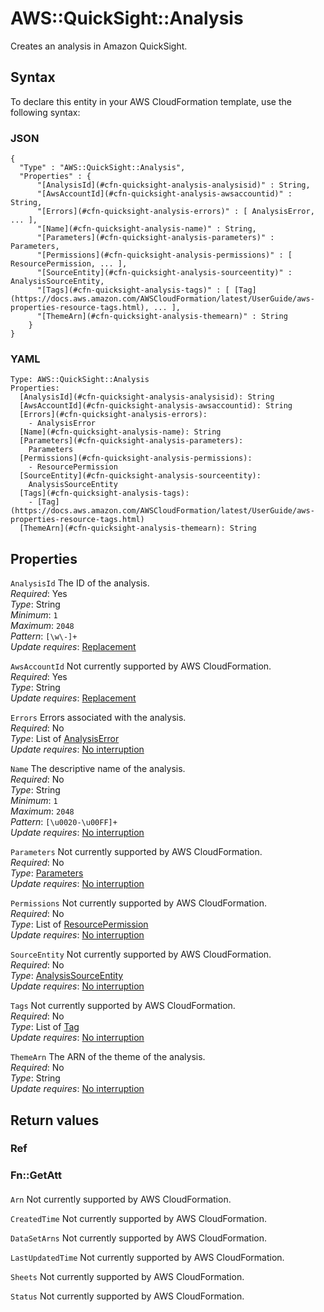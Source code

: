 # AWS::QuickSight::Analysis<a name="aws-resource-quicksight-analysis"></a>

Creates an analysis in Amazon QuickSight\.

## Syntax<a name="aws-resource-quicksight-analysis-syntax"></a>

To declare this entity in your AWS CloudFormation template, use the following syntax:

### JSON<a name="aws-resource-quicksight-analysis-syntax.json"></a>

```
{
  "Type" : "AWS::QuickSight::Analysis",
  "Properties" : {
      "[AnalysisId](#cfn-quicksight-analysis-analysisid)" : String,
      "[AwsAccountId](#cfn-quicksight-analysis-awsaccountid)" : String,
      "[Errors](#cfn-quicksight-analysis-errors)" : [ AnalysisError, ... ],
      "[Name](#cfn-quicksight-analysis-name)" : String,
      "[Parameters](#cfn-quicksight-analysis-parameters)" : Parameters,
      "[Permissions](#cfn-quicksight-analysis-permissions)" : [ ResourcePermission, ... ],
      "[SourceEntity](#cfn-quicksight-analysis-sourceentity)" : AnalysisSourceEntity,
      "[Tags](#cfn-quicksight-analysis-tags)" : [ [Tag](https://docs.aws.amazon.com/AWSCloudFormation/latest/UserGuide/aws-properties-resource-tags.html), ... ],
      "[ThemeArn](#cfn-quicksight-analysis-themearn)" : String
    }
}
```

### YAML<a name="aws-resource-quicksight-analysis-syntax.yaml"></a>

```
Type: AWS::QuickSight::Analysis
Properties: 
  [AnalysisId](#cfn-quicksight-analysis-analysisid): String
  [AwsAccountId](#cfn-quicksight-analysis-awsaccountid): String
  [Errors](#cfn-quicksight-analysis-errors): 
    - AnalysisError
  [Name](#cfn-quicksight-analysis-name): String
  [Parameters](#cfn-quicksight-analysis-parameters): 
    Parameters
  [Permissions](#cfn-quicksight-analysis-permissions): 
    - ResourcePermission
  [SourceEntity](#cfn-quicksight-analysis-sourceentity): 
    AnalysisSourceEntity
  [Tags](#cfn-quicksight-analysis-tags): 
    - [Tag](https://docs.aws.amazon.com/AWSCloudFormation/latest/UserGuide/aws-properties-resource-tags.html)
  [ThemeArn](#cfn-quicksight-analysis-themearn): String
```

## Properties<a name="aws-resource-quicksight-analysis-properties"></a>

`AnalysisId`  <a name="cfn-quicksight-analysis-analysisid"></a>
The ID of the analysis\.  
*Required*: Yes  
*Type*: String  
*Minimum*: `1`  
*Maximum*: `2048`  
*Pattern*: `[\w\-]+`  
*Update requires*: [Replacement](https://docs.aws.amazon.com/AWSCloudFormation/latest/UserGuide/using-cfn-updating-stacks-update-behaviors.html#update-replacement)

`AwsAccountId`  <a name="cfn-quicksight-analysis-awsaccountid"></a>
Not currently supported by AWS CloudFormation\.  
*Required*: Yes  
*Type*: String  
*Update requires*: [Replacement](https://docs.aws.amazon.com/AWSCloudFormation/latest/UserGuide/using-cfn-updating-stacks-update-behaviors.html#update-replacement)

`Errors`  <a name="cfn-quicksight-analysis-errors"></a>
Errors associated with the analysis\.  
*Required*: No  
*Type*: List of [AnalysisError](aws-properties-quicksight-analysis-analysiserror.md)  
*Update requires*: [No interruption](https://docs.aws.amazon.com/AWSCloudFormation/latest/UserGuide/using-cfn-updating-stacks-update-behaviors.html#update-no-interrupt)

`Name`  <a name="cfn-quicksight-analysis-name"></a>
The descriptive name of the analysis\.  
*Required*: No  
*Type*: String  
*Minimum*: `1`  
*Maximum*: `2048`  
*Pattern*: `[\u0020-\u00FF]+`  
*Update requires*: [No interruption](https://docs.aws.amazon.com/AWSCloudFormation/latest/UserGuide/using-cfn-updating-stacks-update-behaviors.html#update-no-interrupt)

`Parameters`  <a name="cfn-quicksight-analysis-parameters"></a>
Not currently supported by AWS CloudFormation\.  
*Required*: No  
*Type*: [Parameters](aws-properties-quicksight-analysis-parameters.md)  
*Update requires*: [No interruption](https://docs.aws.amazon.com/AWSCloudFormation/latest/UserGuide/using-cfn-updating-stacks-update-behaviors.html#update-no-interrupt)

`Permissions`  <a name="cfn-quicksight-analysis-permissions"></a>
Not currently supported by AWS CloudFormation\.  
*Required*: No  
*Type*: List of [ResourcePermission](aws-properties-quicksight-analysis-resourcepermission.md)  
*Update requires*: [No interruption](https://docs.aws.amazon.com/AWSCloudFormation/latest/UserGuide/using-cfn-updating-stacks-update-behaviors.html#update-no-interrupt)

`SourceEntity`  <a name="cfn-quicksight-analysis-sourceentity"></a>
Not currently supported by AWS CloudFormation\.  
*Required*: No  
*Type*: [AnalysisSourceEntity](aws-properties-quicksight-analysis-analysissourceentity.md)  
*Update requires*: [No interruption](https://docs.aws.amazon.com/AWSCloudFormation/latest/UserGuide/using-cfn-updating-stacks-update-behaviors.html#update-no-interrupt)

`Tags`  <a name="cfn-quicksight-analysis-tags"></a>
Not currently supported by AWS CloudFormation\.  
*Required*: No  
*Type*: List of [Tag](https://docs.aws.amazon.com/AWSCloudFormation/latest/UserGuide/aws-properties-resource-tags.html)  
*Update requires*: [No interruption](https://docs.aws.amazon.com/AWSCloudFormation/latest/UserGuide/using-cfn-updating-stacks-update-behaviors.html#update-no-interrupt)

`ThemeArn`  <a name="cfn-quicksight-analysis-themearn"></a>
The ARN of the theme of the analysis\.  
*Required*: No  
*Type*: String  
*Update requires*: [No interruption](https://docs.aws.amazon.com/AWSCloudFormation/latest/UserGuide/using-cfn-updating-stacks-update-behaviors.html#update-no-interrupt)

## Return values<a name="aws-resource-quicksight-analysis-return-values"></a>

### Ref<a name="aws-resource-quicksight-analysis-return-values-ref"></a>

### Fn::GetAtt<a name="aws-resource-quicksight-analysis-return-values-fn--getatt"></a>

#### <a name="aws-resource-quicksight-analysis-return-values-fn--getatt-fn--getatt"></a>

`Arn`  <a name="Arn-fn::getatt"></a>
Not currently supported by AWS CloudFormation\.

`CreatedTime`  <a name="CreatedTime-fn::getatt"></a>
Not currently supported by AWS CloudFormation\.

`DataSetArns`  <a name="DataSetArns-fn::getatt"></a>
Not currently supported by AWS CloudFormation\.

`LastUpdatedTime`  <a name="LastUpdatedTime-fn::getatt"></a>
Not currently supported by AWS CloudFormation\.

`Sheets`  <a name="Sheets-fn::getatt"></a>
Not currently supported by AWS CloudFormation\.

`Status`  <a name="Status-fn::getatt"></a>
Not currently supported by AWS CloudFormation\.